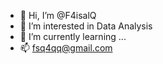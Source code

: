 - 👋 Hi, I’m @F4isalQ
- 👀 I’m interested in Data Analysis
- 🌱 I’m currently learning ...
- 📫 fsq4qq@gmail.com

